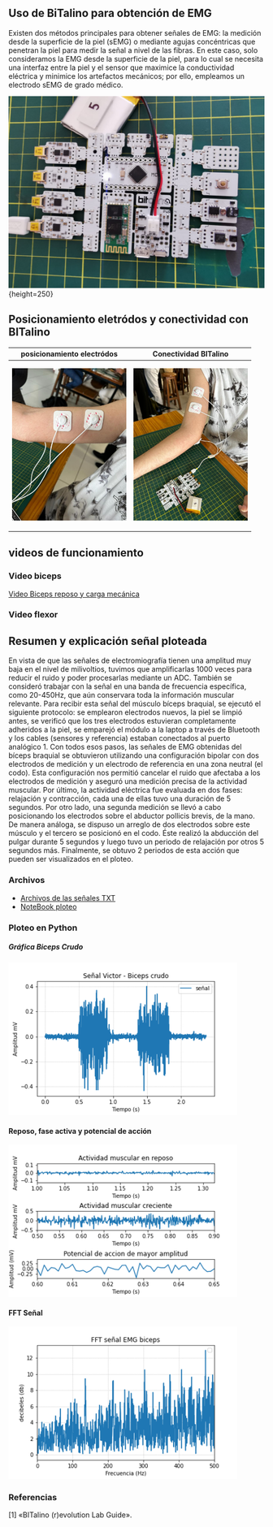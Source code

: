 ## Uso de BiTalino para obtención de EMG

Existen dos métodos principales para obtener señales de EMG: la medición desde la superficie de la piel (sEMG) o mediante agujas concéntricas que penetran la piel para medir la señal a nivel de las fibras. En este caso, solo consideramos la EMG desde la superficie de la piel, para lo cual se necesita una interfaz entre la piel y el sensor que maximice la conductividad eléctrica y minimice los artefactos mecánicos; por ello, empleamos un electrodo sEMG de grado médico.

![Foto integrantes del grupo 6](Img_videos/BITalino.jpg) {height=250}

## Posicionamiento eletródos y conectividad con BITalino

| posicionamiento electródos             | Conectividad BITalino       |
| ----------------- | ------------------------------------------------------------------ |
| <p align="justify"> <img src="Img_videos/Conectividad_biceps.jpg" height="300"> | <img src="Img_videos/Conectividad_Bitalino-biceps.jpg" height="300">

## videos de funcionamiento
### Video biceps

[Video Biceps reposo y carga mecánica](https://github.com/fruizg/Introduccion_de_senales/assets/142452596/75fbba4d-9ba5-41b2-9e4f-15cb34632860)


### Video flexor

## Resumen y explicación señal ploteada


En vista de que las señales de electromiografía tienen una amplitud muy baja en el nivel de milivoltios, tuvimos que amplificarlas 1000 veces para reducir el ruido y poder procesarlas mediante un ADC. También se consideró trabajar con la señal en una banda de frecuencia específica, como 20-450Hz, que aún conservara toda la información muscular relevante. 
Para recibir esta señal del músculo bíceps braquial, se ejecutó el siguiente protocolo: se emplearon electrodos nuevos, la piel se limpió antes, se verificó que los tres electrodos estuvieran completamente adheridos a la piel, se emparejó el módulo a la laptop a través de Bluetooth y los cables (sensores y referencia) estaban conectados al puerto analógico 1. 
Con todos esos pasos, las señales de EMG obtenidas del bíceps braquial se obtuvieron utilizando una configuración bipolar con dos electrodos de medición y un electrodo de referencia en una zona neutral (el codo). Esta configuración nos permitió cancelar el ruido que afectaba a los electrodos de medición y aseguró una medición precisa de la actividad muscular. Por último, la actividad eléctrica fue evaluada en dos fases: relajación y contracción, cada una de ellas tuvo una duración de 5 segundos.
Por otro lado, una segunda medición se llevó a cabo posicionando los electrodos sobre el abductor pollicis brevis, de la mano. De manera análoga, se dispuso un arreglo de dos electrodos sobre este músculo y el tercero se posicionó en el codo. Éste realizó la abducción del pulgar durante 5 segundos y luego tuvo un periodo de relajación por otros 5 segundos más. Finalmente, se obtuvo 2 periodos de esta acción que pueden ser visualizados en el ploteo.
### Archivos

* [Archivos de las señales TXT ](Img_videos/) 
* [NoteBook ploteo](Lecturaseñal1.ipynb) 
### Ploteo en Python
##### Gráfica Biceps Crudo
<img src="Img_videos/SenalVictor_Biceps.png" height="300">

#### Reposo, fase activa y potencial de acción

<img src="Img_videos/DiferenciasActividadMuscular.png" height="300">

#### FFT Señal

<img src="Img_videos/FFT_Senal.png" height="300">


### Referencias

[1]	«BITalino (r)evolution Lab Guide».



